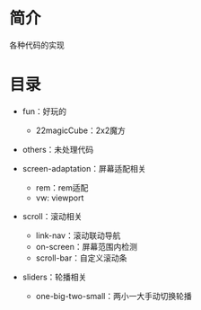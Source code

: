 # 简介

各种代码的实现

# 目录

* fun：好玩的
  * 22magicCube：2x2魔方

* others：未处理代码

* screen-adaptation：屏幕适配相关
  * rem：rem适配
  * vw: viewport
* scroll：滚动相关
  * link-nav：滚动联动导航
  * on-screen：屏幕范围内检测
  * scroll-bar：自定义滚动条
* sliders：轮播相关
  * one-big-two-small：两小一大手动切换轮播